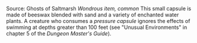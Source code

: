 Source: Ghosts of Saltmarsh
*Wondrous item, common*
This small capsule is made of beeswax blended with sand and a variety of enchanted water plants. A creature who consumes a *pressure capsule* ignores the effects of swimming at depths greater than 100 feet (see "Unusual Environments" in chapter 5 of the *Dungeon Master's Guide*).